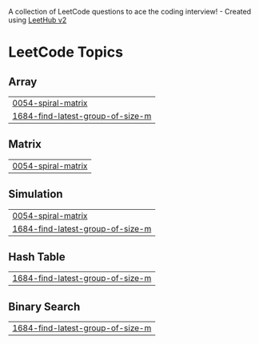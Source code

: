 A collection of LeetCode questions to ace the coding interview! - Created using [LeetHub v2](https://github.com/arunbhardwaj/LeetHub-2.0)
<!---LeetCode Topics Start-->
# LeetCode Topics
## Array
|  |
| ------- |
| [0054-spiral-matrix](https://github.com/NumWon/LeetCode/tree/master/0054-spiral-matrix) |
| [1684-find-latest-group-of-size-m](https://github.com/NumWon/LeetCode/tree/master/1684-find-latest-group-of-size-m) |
## Matrix
|  |
| ------- |
| [0054-spiral-matrix](https://github.com/NumWon/LeetCode/tree/master/0054-spiral-matrix) |
## Simulation
|  |
| ------- |
| [0054-spiral-matrix](https://github.com/NumWon/LeetCode/tree/master/0054-spiral-matrix) |
| [1684-find-latest-group-of-size-m](https://github.com/NumWon/LeetCode/tree/master/1684-find-latest-group-of-size-m) |
## Hash Table
|  |
| ------- |
| [1684-find-latest-group-of-size-m](https://github.com/NumWon/LeetCode/tree/master/1684-find-latest-group-of-size-m) |
## Binary Search
|  |
| ------- |
| [1684-find-latest-group-of-size-m](https://github.com/NumWon/LeetCode/tree/master/1684-find-latest-group-of-size-m) |
<!---LeetCode Topics End-->